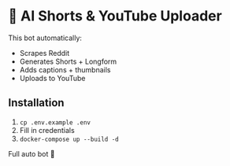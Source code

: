 # 🤖 AI Shorts & YouTube Uploader

This bot automatically:
- Scrapes Reddit
- Generates Shorts + Longform
- Adds captions + thumbnails
- Uploads to YouTube

## Installation
1. `cp .env.example .env`
2. Fill in credentials
3. `docker-compose up --build -d`

Full auto bot 🎯